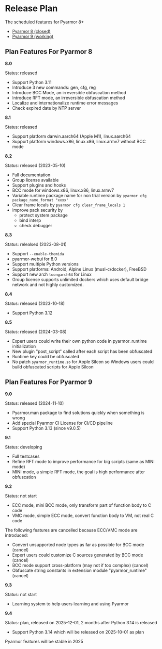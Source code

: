 # Release Plan

The scheduled features for Pyarmor 8+

- [Pyarmor 8 (closed)](#plan-features-for-pyarmor-8)
- [Pyarmor 9 (working)](#plan-features-for-pyarmor-9)

## Plan Features For Pyarmor 8

**8.0**

Status: released

- Support Python 3.11
- Introduce 3 new commands: gen, cfg, reg
- Introduce BCC Mode, an irreversible obfuscation method
- Introduce RFT mode, an irreversible obfuscation method
- Localize and internationalize runtime error messages
- Check expired date by NTP server

**8.1**

Status: released

- Support platform darwin.aarch64 (Apple M1), linux.aarch64
- Support platform windows.x86, linux.x86, linux.armv7 without BCC mode

**8.2**

Status: released (2023-05-10)

- Full documentation
- Group license available
- Support plugins and hooks
- BCC mode for windows.x86, linux.x86, linux.armv7
- Variable runtime package name for non trial version by `pyarmor cfg package_name_format "xxxx"`
- Clear frame locals by `pyarmor cfg clear_frame_locals 1`
- Improve pack security by
  - protect system package
  - bind interp
  - check debugger

**8.3**

Status: relealsed (2023-08-01)

- Support `--enable-themida`
- pyarmor-webui for 8.0
- Support multiple Python versions
- Support platforms: Android, Alpine Linux (musl-c/docker), FreeBSD
- Support new arch `loongarch64` for Linux
- Group license supports unlimited dockers which uses default bridge network and not highly customized.

**8.4**

Status: released (2023-10-18)

- Support Python 3.12

**8.5**

Status: released (2024-03-08)

- Expert users could write their own python code in pyarmor_runtime initialization
- New plugin "post_script" called after each script has been obfuscated
- Runtime key could be obfuscated
- No patch `pyarmor_runtime.so` for Apple Silcon so Windows users could build obfuscated scripts for Apple Silcon

## Plan Features For Pyarmor 9

**9.0**

Status: released (2024-11-10)

- Pyarmor.man package to find solutions quickly when something is wrong
- Add special Pyarmor CI License for CI/CD pipeline
- Support Python 3.13 (since v9.0.5)

**9.1**

Status: developing

- Full testcases
- Refine RFT mode to improve performance for big scripts (same as MINI mode)
- MINI mode, a simple RFT mode, the goal is high performance after obfuscation

**9.2**

Status: not start

- ECC mode, mini BCC mode, only transform part of function body to C code
- VMC mode, simple ECC mode, convert function body to VM, not real C code

The following features are cancelled because ECC/VMC mode are introduced:

- Convert unsupported node types as far as possible for BCC mode (cancel)
- Expert users could customize C sources generated by BCC mode (cancel)
- BCC mode support cross-platform (may not if too complex) (cancel)
- Obfuscate string constants in extension module "pyarmor_runtime" (cancel)

**9.3**

Status: not start

- Learning system to help users learning and using Pyarmor

**9.4**

Status: plan, released on 2025-12-01, 2 months after Python 3.14 is released

- Support Python 3.14 which will be released on 2025-10-01 as plan

Pyarmor features will be stable in 2025
